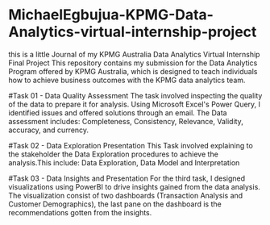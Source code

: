 # MichaelEgbujua-KPMG-Data-Analytics-virtual-internship-project
this is a little Journal of my KPMG Australia Data Analytics  Virtual Internship Final Project
This repository contains my submission for the Data Analytics Program offered by KPMG Australia, which is designed to teach individuals how to achieve business outcomes with the KPMG data analytics team.

#Task 01 - Data Quality Assessment
The task involved inspecting the quality of the data to prepare it for analysis. Using Microsoft Excel's Power Query, I identified issues and offered solutions through an email. The Data assessment includes: Completeness, Consistency, Relevance, Validity, accuracy, and currency.

#Task 02 - Data Exploration Presentation 
This Task involved explaining to the stakeholder the Data Exploration procedures  to achieve the analysis.This include: 
Data Exploration, Data Model and Interpretation

#Task 03 - Data Insights and Presentation
For the third task, I designed visualizations using PowerBI to drive insights gained from the data analysis. The visualization consist of  two dashboards (Transaction Analysis and Customer Demographics), the last pane on the dashboard is the recommendations gotten from the insights.
